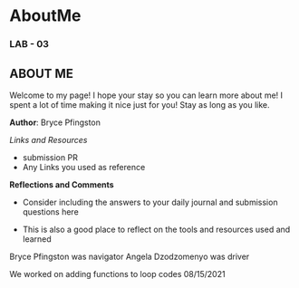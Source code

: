 # AboutMe

### LAB - 03
## ABOUT ME

Welcome to my page! I hope your stay so you can learn more about me! I spent a lot of time making it nice just for you! Stay as long as you like. 

**Author**: Bryce Pfingston

*Links and Resources*
* submission PR
* Any Links you used as reference

**Reflections and Comments**
* Consider including the answers to your daily journal and submission questions here

* This is also a good place to reflect on the tools and resources used and learned

 Bryce Pfingston was navigator
 Angela Dzodzomenyo was driver

 We worked on adding functions to loop codes 08/15/2021
